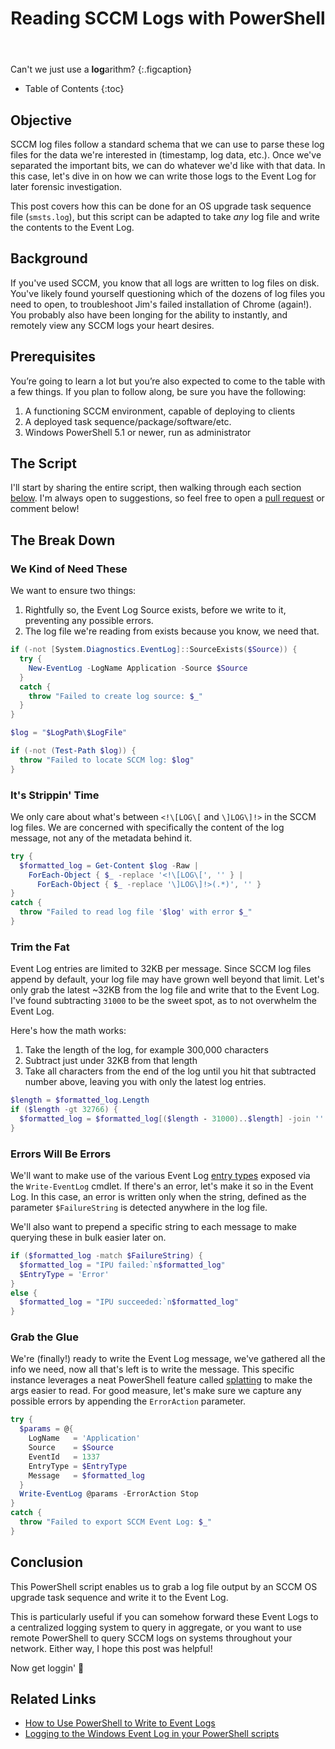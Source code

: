 ﻿---
layout: post
title: Reading SCCM Logs with PowerShell
image: /assets/img/blog/logs.jpg
description: >
  How to write SCCM logs to the Event Log.
tags: [dev, SCCM, windows, powershell]
---

Can't we just use a **log**arithm?
{:.figcaption}

- Table of Contents
{:toc}

## Objective

SCCM log files follow a standard schema that we can use to parse these
log files for the data we're interested in (timestamp, log data, etc.). Once
we've separated the important bits, we can do whatever we'd like with that data.
In this case, let's dive in on how we can write those logs to the Event Log for
later forensic investigation.

This post covers how this can be done for an OS upgrade task sequence file
(`smsts.log`), but this script can be adapted to take *any* log file and write
the contents to the Event Log.

## Background

If you've used SCCM, you know that all logs are written to log files on disk.
You've likely found yourself questioning which of the dozens of log files you
need to open, to troubleshoot Jim's failed installation of Chrome (again!). You
probably also have been longing for the ability to instantly, and remotely view
any SCCM logs your heart desires.

## Prerequisites

You’re going to learn a lot but you’re also expected to come to the table with
a few things. If you plan to follow along, be sure you have the following:

1. A functioning SCCM environment, capable of deploying to clients
1. A deployed task sequence/package/software/etc.
1. Windows PowerShell 5.1 or newer, run as administrator

## The Script

I'll start by sharing the entire script, then walking through each section
[below](#the-break-down). I'm always open to suggestions, so feel free to open a
[pull
request](https://github.com/TsekNet/PowerShell/edit/master/SCCMLogs/Write-SCCMLogs.ps1)
or comment below!

<script src="https://emgithub.com/embed.js?target=https%3A%2F%2Fgithub.com%2FTsekNet%2FPowerShell%2Fblob%2Fmaster%2FSCCMLogs%2FWrite-SCCMLogs.ps1&style=obsidian&showBorder=on&showFileMeta=on"></script>

## The Break Down

### We Kind of Need These

We want to ensure two things:

1. Rightfully so, the Event Log Source exists, before we write to it, preventing
any possible errors.
1. The log file we're reading from exists because you know, we need
that.

```powershell
if (-not [System.Diagnostics.EventLog]::SourceExists($Source)) {
  try {
    New-EventLog -LogName Application -Source $Source
  }
  catch {
    throw "Failed to create log source: $_"
  }
}

$log = "$LogPath\$LogFile"

if (-not (Test-Path $log)) {
  throw "Failed to locate SCCM log: $log"
}
```

### It's Strippin' Time

We only care about what's between `<!\[LOG\[` and `\]LOG\]!>` in the SCCM log
files. We are concerned with specifically the content of the log message, not
any of the metadata behind it.

```powershell
try {
  $formatted_log = Get-Content $log -Raw |
    ForEach-Object { $_ -replace '<!\[LOG\[', '' } |
      ForEach-Object { $_ -replace '\]LOG\]!>(.*)', '' }
}
catch {
  throw "Failed to read log file '$log' with error $_"
}
```

### Trim the Fat

Event Log entries are limited to 32KB per message. Since SCCM log files append
by default, your log file may have grown well beyond that
limit. Let's only grab the latest ~32KB from the log file and write that to the
Event Log. I've found subtracting `31000` to be the sweet spot, as to not
overwhelm the Event Log.

Here's how the math works:

1. Take the length of the log, for example 300,000 characters
2. Subtract just under 32KB from that length
3. Take all characters from the end of the log until you hit that subtracted
   number above, leaving you with only the latest log entries.

```powershell
$length = $formatted_log.Length
if ($length -gt 32766) {
  $formatted_log = $formatted_log[($length - 31000)..$length] -join ''
}
```

### Errors Will Be Errors

We'll want to make use of the various Event Log [entry
types](https://docs.microsoft.com/en-us/dotnet/api/system.diagnostics.eventlogentrytype?view=dotnet-plat-ext-3.1)
exposed via the `Write-EventLog` cmdlet. If there's an error, let's make it
so in the Event Log. In this case, an error is written only when the string,
defined as the parameter `$FailureString` is detected anywhere in the log file.

We'll also want to prepend a specific string to each message to make querying
these in bulk easier later on.

```powershell
if ($formatted_log -match $FailureString) {
  $formatted_log = "IPU failed:`n$formatted_log"
  $EntryType = 'Error'
}
else {
  $formatted_log = "IPU succeeded:`n$formatted_log"
}
```

### Grab the Glue

We're (finally!) ready to write the Event Log message, we've gathered all the
info we need, now all that's left is to write the message. This specific
instance leverages a neat PowerShell feature called
[splatting](https://docs.microsoft.com/en-us/powershell/module/microsoft.powershell.core/about/about_splatting?view=powershell-7)
to make the args easier to read. For good measure, let's make sure we capture
any possible errors by appending the `ErrorAction` parameter.

```powershell
try {
  $params = @{
    LogName   = 'Application'
    Source    = $Source
    EventId   = 1337
    EntryType = $EntryType
    Message   = $formatted_log
  }
  Write-EventLog @params -ErrorAction Stop
}
catch {
  throw "Failed to export SCCM Event Log: $_"
}
```

## Conclusion

This PowerShell script enables us to grab a log file output by an SCCM OS
upgrade task sequence and write it to the Event Log.

This is particularly useful if you can somehow forward these Event Logs to a
centralized logging system to query in aggregate, or you want to use remote
PowerShell to query SCCM logs on systems throughout your network. Either way, I
hope this post was helpful!

Now get loggin' 📝

## Related Links

- [How to Use PowerShell to Write to Event Logs](https://devblogs.microsoft.com/scripting/how-to-use-powershell-to-write-to-event-logs/)
- [Logging to the Windows Event Log in your PowerShell scripts](https://4sysops.com/archives/logging-to-the-windows-event-log-in-your-powershell-scripts/)